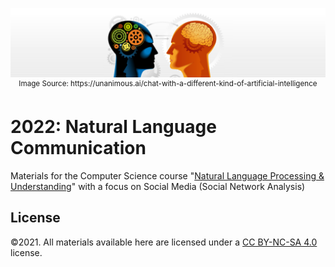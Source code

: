 <p align="center"><img src="Banner.png" ><sup>Image Source: https://unanimous.ai/chat-with-a-different-kind-of-artificial-intelligence</sup></p>

# 2022: Natural Language Communication 
Materials for the Computer Science course "[Natural Language Processing & Understanding](./Course_Syllabus.pdf)" with a focus on Social Media (Social Network Analysis)

## License
©2021. All materials available here are licensed under a [CC BY-NC-SA 4.0](LICENSE.txt) license. 
